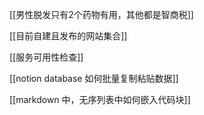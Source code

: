 [[男性脱发只有2个药物有用，其他都是智商税]]

[[目前自建且发布的网站集合]]

[[服务可用性检查]]

[[notion database 如何批量复制粘贴数据]]

[[markdown 中，无序列表中如何嵌入代码块]]

